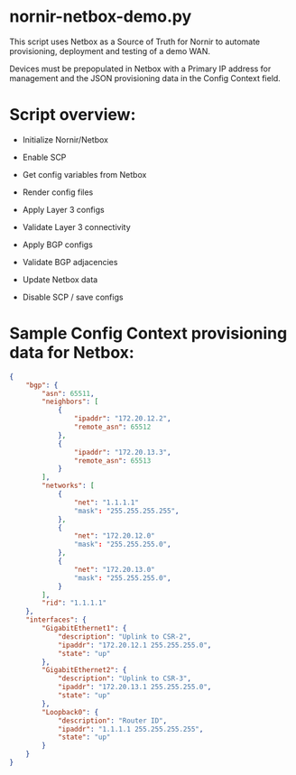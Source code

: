 # nornir-netbox-demo.py

This script uses Netbox as a Source of Truth for Nornir to automate provisioning, deployment and testing of a demo WAN.

Devices must be prepopulated in Netbox with a Primary IP address for management and the JSON provisioning data in the Config Context field.

# Script overview:

* Initialize Nornir/Netbox

* Enable SCP

* Get config variables from Netbox

* Render config files

* Apply Layer 3 configs

* Validate Layer 3 connectivity

* Apply BGP configs

* Validate BGP adjacencies

* Update Netbox data

* Disable SCP / save configs


# Sample Config Context provisioning data for Netbox:

```json
{
    "bgp": {
        "asn": 65511,
        "neighbors": [
            {
                "ipaddr": "172.20.12.2",
                "remote_asn": 65512
            },
            {
                "ipaddr": "172.20.13.3",
                "remote_asn": 65513
            }
        ],
        "networks": [
            {
                "net": "1.1.1.1"
                "mask": "255.255.255.255",
            },
            {
                "net": "172.20.12.0"
                "mask": "255.255.255.0",
            },
            {
                "net": "172.20.13.0"
                "mask": "255.255.255.0",
            }
        ],
        "rid": "1.1.1.1"
    },
    "interfaces": {
        "GigabitEthernet1": {
            "description": "Uplink to CSR-2",
            "ipaddr": "172.20.12.1 255.255.255.0",
            "state": "up"
        },
        "GigabitEthernet2": {
            "description": "Uplink to CSR-3",
            "ipaddr": "172.20.13.1 255.255.255.0",
            "state": "up"
        },
        "Loopback0": {
            "description": "Router ID",
            "ipaddr": "1.1.1.1 255.255.255.255",
            "state": "up"
        }
    }
}
```
